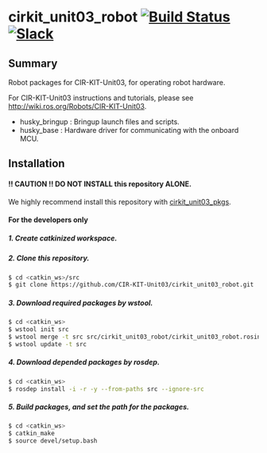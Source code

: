 # cirkit_unit03_robot [![Build Status](https://travis-ci.org/CIR-KIT-Unit03/cirkit_unit03_robot.svg?branch=indigo-devel)](https://travis-ci.org/CIR-KIT-Unit03/cirkit_unit03_robot) [![Slack](https://img.shields.io/badge/Slack-CIR--KIT-blue.svg)](http://cir-kit.slack.com/messages/unit03_robot)

## Summary
Robot packages for CIR-KIT-Unit03, for operating robot hardware.

For CIR-KIT-Unit03 instructions and tutorials, please see http://wiki.ros.org/Robots/CIR-KIT-Unit03.

- husky_bringup : Bringup launch files and scripts.
- husky_base : Hardware driver for communicating with the onboard MCU.

## Installation
#### **!! CAUTION !!  DO NOT INSTALL** this repository **ALONE**.  
We highly recommend install this repository with [cirkit_unit03_pkgs](https://github.com/CIR-KIT-Unit03/cirkit_unit03_pkgs).

#### For the developers only
##### 1. Create **catkinized**  workspace.
##### 2. Clone this repository.
```bash
$ cd <catkin_ws>/src
$ git clone https://github.com/CIR-KIT-Unit03/cirkit_unit03_robot.git
```
##### 3. Download required packages by wstool.
```bash
$ cd <catkin_ws>
$ wstool init src
$ wstool merge -t src src/cirkit_unit03_robot/cirkit_unit03_robot.rosinstall
$ wstool update -t src
```
##### 4. Download depended packages by rosdep.
```bash
$ cd <catkin_ws>
$ rosdep install -i -r -y --from-paths src --ignore-src
```
##### 5. Build packages, and set the path for the packages.
```bash
$ cd <catkin_ws>
$ catkin_make
$ source devel/setup.bash
```
